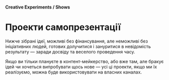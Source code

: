 #### Creative Experiments / Shows

# Проекти самопрезентації

Нижче зібрані ідеї, можливі без фінансування, але неможливі без ініціативних людей, готових долучитися і зануритися в невідомість результату — заради досвіду та веселого проведення часу.

Якщо ви тільки плануєте в контент-мейкерство, або вже там, але бракує ідей чи хочеться випробувати щось нове — усі ці проекти, якщо ми їх реалізуємо, можна буде використовувати на власних каналах.